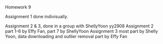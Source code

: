 Homework 9 

Assignment 1 done indivisually. 

Assignment 2 & 3, done in a group with ShellyYoon yy2908
Assignment 2 part 1-6 by Effy Fan, part 7 by ShellyYoon
Assignment 3 most part by Shelly Yoon, data downloading and outlier removal part by Effy Fan